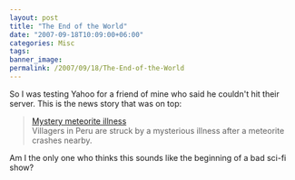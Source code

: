 ```yaml
---
layout: post
title: "The End of the World"
date: "2007-09-18T10:09:00+06:00"
categories: Misc 
tags: 
banner_image: 
permalink: /2007/09/18/The-End-of-the-World
---
```


So I was testing Yahoo for a friend of mine who said he couldn't hit their server. This is the news story that was on top:

<blockquote>
<a href="http://news.yahoo.com/s/afp/20070918/sc_afp/peruhealthoffbeat">Mystery  meteorite illness</a><br/>
Villagers in Peru are struck by a mysterious illness after a meteorite crashes nearby.
</blockquote>

Am I the only one who thinks this sounds like the beginning of a bad sci-fi show?